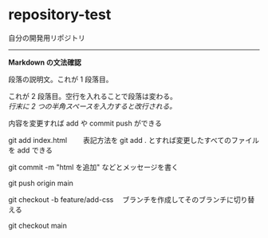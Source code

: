# repository-test

自分の開発用リポジトリ

---

**Markdown の文法確認**

段落の説明文。これが 1 段落目。

これが 2 段落目。空行を入れることで段落は変わる。  
_行末に 2 つの半角スペースを入力すると改行される。_

内容を変更すれば add や commit push ができる

git add index.html 　　表記方法を git add . とすれば変更したすべてのファイルを add できる

git commit -m "html を追加" などとメッセージを書く

git push origin main

git checkout -b feature/add-css 　ブランチを作成してそのブランチに切り替える

git checkout main
